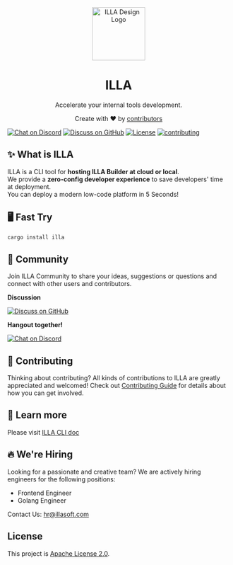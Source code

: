 
<div align="center">
    <img alt="ILLA Design Logo" width="120px" height="120px" src="https://github.com/illa-family/.github/blob/main/assets/images/ILLALogo.svg"/>
</div>

<h1 align="center">ILLA</h1>

<p align="center">Accelerate your internal tools development.</p>

<div align="center">
  <p>Create with ❤︎ by <a href="https://github.com/illa-family/illa/graphs/contributors">contributors</a></p>
</div>

[![Chat on Discord](https://img.shields.io/badge/chat-Discord-7289DA?logo=discord)](https://discord.gg/illacloud)
[![Discuss on GitHub](https://img.shields.io/badge/discussions-GitHub-333333?logo=github)](https://github.com/orgs/illa-family/discussions)
[![License](https://img.shields.io/badge/License-Apache_2.0-blue.svg)](./LICENSE)
[![contributing](https://badgen.net/badge/PRs/Welcome/green?icon=storybook)](./CONTRIBUTING.md)

## ✨ What is ILLA

ILLA is a CLI tool for **hosting ILLA Builder at cloud or local**.
<br>We provide a **zero-config developer experience** to save developers' time at deployment.
<br>You can deploy a modern low-code platform in 5 Seconds!

## 🖥 Fast Try

```bash
cargo install illa
```

## 💬 Community

Join ILLA Community to share your ideas, suggestions or questions and connect with other users and contributors.

<b>Discussion</b>

[![Discuss on GitHub](https://img.shields.io/badge/discussions-GitHub-333333?logo=github)](https://github.com/orgs/illa-family/discussions)

<b>Hangout together!</b>

[![Chat on Discord](https://img.shields.io/badge/chat-Discord-7289DA?logo=discord)](https://discord.gg/illacloud)

## 🌱 Contributing

Thinking about contributing? All kinds of contributions to ILLA are greatly appreciated and welcomed! Check
out [Contributing Guide](./CONTRIBUTING.md) for details about how you can get involved.

## 📖 Learn more

Please visit [ILLA CLI doc](https://illacloud.com/docs/illa-cli)

## 🔥 We're Hiring

Looking for a passionate and creative team? We are actively hiring engineers for the following positions:

- Frontend Engineer
- Golang Engineer

Contact Us: hr@illasoft.com

## License

This project is [Apache License 2.0](./LICENSE).
